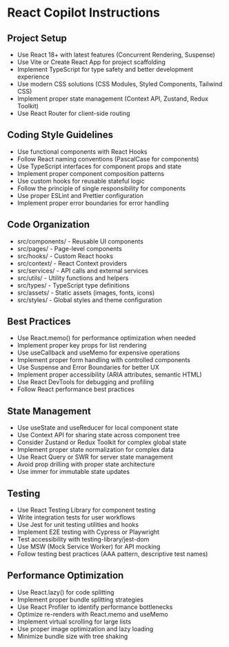 # React Copilot Instructions

## Project Setup
- Use React 18+ with latest features (Concurrent Rendering, Suspense)
- Use Vite or Create React App for project scaffolding
- Implement TypeScript for type safety and better development experience
- Use modern CSS solutions (CSS Modules, Styled Components, Tailwind CSS)
- Implement proper state management (Context API, Zustand, Redux Toolkit)
- Use React Router for client-side routing

## Coding Style Guidelines
- Use functional components with React Hooks
- Follow React naming conventions (PascalCase for components)
- Use TypeScript interfaces for component props and state
- Implement proper component composition patterns
- Use custom hooks for reusable stateful logic
- Follow the principle of single responsibility for components
- Use proper ESLint and Prettier configuration
- Implement proper error boundaries for error handling

## Code Organization
- src/components/ - Reusable UI components
- src/pages/ - Page-level components
- src/hooks/ - Custom React hooks
- src/context/ - React Context providers
- src/services/ - API calls and external services
- src/utils/ - Utility functions and helpers
- src/types/ - TypeScript type definitions
- src/assets/ - Static assets (images, fonts, icons)
- src/styles/ - Global styles and theme configuration

## Best Practices
- Use React.memo() for performance optimization when needed
- Implement proper key props for list rendering
- Use useCallback and useMemo for expensive operations
- Implement proper form handling with controlled components
- Use Suspense and Error Boundaries for better UX
- Implement proper accessibility (ARIA attributes, semantic HTML)
- Use React DevTools for debugging and profiling
- Follow React performance best practices

## State Management
- Use useState and useReducer for local component state
- Use Context API for sharing state across component tree
- Consider Zustand or Redux Toolkit for complex global state
- Implement proper state normalization for complex data
- Use React Query or SWR for server state management
- Avoid prop drilling with proper state architecture
- Use immer for immutable state updates

## Testing
- Use React Testing Library for component testing
- Write integration tests for user workflows
- Use Jest for unit testing utilities and hooks
- Implement E2E testing with Cypress or Playwright
- Test accessibility with testing-library/jest-dom
- Use MSW (Mock Service Worker) for API mocking
- Follow testing best practices (AAA pattern, descriptive test names)

## Performance Optimization
- Use React.lazy() for code splitting
- Implement proper bundle splitting strategies
- Use React Profiler to identify performance bottlenecks
- Optimize re-renders with React.memo and useMemo
- Implement virtual scrolling for large lists
- Use proper image optimization and lazy loading
- Minimize bundle size with tree shaking